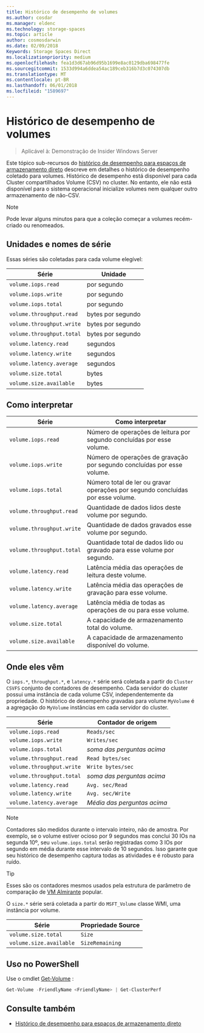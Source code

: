```yaml
---
title: Histórico de desempenho de volumes
ms.author: cosdar
ms.manager: eldenc
ms.technology: storage-spaces
ms.topic: article
author: cosmosdarwin
ms.date: 02/09/2018
Keywords: Storage Spaces Direct
ms.localizationpriority: medium
ms.openlocfilehash: fea1d3d67ab96d95b1699e8ac0129dba698477fe
ms.sourcegitcommit: 1533d994a6ddea54ac189ceb316b7d3c074307db
ms.translationtype: MT
ms.contentlocale: pt-BR
ms.lasthandoff: 06/01/2018
ms.locfileid: "1589697"
---
```

# <a name="performance-history-for-volumes"></a>Histórico de desempenho de volumes

> Aplicável à: Demonstração de Insider Windows Server

Este tópico sub-recursos do [histórico de desempenho para espaços de armazenamento direto](performance-history.md) descreve em detalhes o histórico de desempenho coletado para volumes. Histórico de desempenho está disponível para cada Cluster compartilhados Volume (CSV) no cluster. No entanto, ele não está disponível para o sistema operacional inicialize volumes nem qualquer outro armazenamento de não-CSV.

   > [!NOTE]
   > Pode levar alguns minutos para que a coleção começar a volumes recém-criado ou renomeados.

## <a name="series-names-and-units"></a>Unidades e nomes de série

Essas séries são coletadas para cada volume elegível:

| Série                    | Unidade             |
|---------------------------|------------------|
| `volume.iops.read`        | por segundo       |
| `volume.iops.write`       | por segundo       |
| `volume.iops.total`       | por segundo       |
| `volume.throughput.read`  | bytes por segundo |
| `volume.throughput.write` | bytes por segundo |
| `volume.throughput.total` | bytes por segundo |
| `volume.latency.read`     | segundos          |
| `volume.latency.write`    | segundos          |
| `volume.latency.average`  | segundos          |
| `volume.size.total`       |  bytes            |
| `volume.size.available`   |  bytes            |

## <a name="how-to-interpret"></a>Como interpretar

| Série                    | Como interpretar                                                              |
|---------------------------|-------------------------------------------------------------------------------|
| `volume.iops.read`        | Número de operações de leitura por segundo concluídas por esse volume.                |
| `volume.iops.write`       | Número de operações de gravação por segundo concluídas por esse volume.               |
| `volume.iops.total`       | Número total de ler ou gravar operações por segundo concluídas por esse volume. |
| `volume.throughput.read`  | Quantidade de dados lidos deste volume por segundo.                            |
| `volume.throughput.write` | Quantidade de dados gravados esse volume por segundo.                           |
| `volume.throughput.total` | Quantidade total de dados lido ou gravado para esse volume por segundo.        |
| `volume.latency.read`     | Latência média das operações de leitura deste volume.                          |
| `volume.latency.write`    | Latência média das operações de gravação para esse volume.                           |
| `volume.latency.average`  | Latência média de todas as operações de ou para esse volume.                     |
| `volume.size.total`       | A capacidade de armazenamento total do volume.                                     |
| `volume.size.available`   | A capacidade de armazenamento disponível do volume.                                 |

## <a name="where-they-come-from"></a>Onde eles vêm

O `iops.*`, `throughput.*`, e `latency.*` série será coletada a partir do `Cluster CSVFS` conjunto de contadores de desempenho. Cada servidor do cluster possui uma instância de cada volume CSV, independentemente da propriedade. O histórico de desempenho gravadas para volume `MyVolume` é a agregação do `MyVolume` instâncias em cada servidor do cluster.

| Série                    | Contador de origem         |
|---------------------------|------------------------|
| `volume.iops.read`        | `Reads/sec`            |
| `volume.iops.write`       | `Writes/sec`           |
| `volume.iops.total`       | *soma das perguntas acima*     |
| `volume.throughput.read`  | `Read bytes/sec`       |
| `volume.throughput.write` | `Write bytes/sec`      |
| `volume.throughput.total` | *soma das perguntas acima*     |
| `volume.latency.read`     | `Avg. sec/Read`        |
| `volume.latency.write`    | `Avg. sec/Write`       |
| `volume.latency.average`  | *Média das perguntas acima* |

   > [!NOTE]
   > Contadores são medidos durante o intervalo inteiro, não de amostra. Por exemplo, se o volume estiver ocioso por 9 segundos mas conclui 30 IOs na segunda 10º, seu `volume.iops.total` serão registradas como 3 IOs por segundo em média durante esse intervalo de 10 segundos. Isso garante que seu histórico de desempenho captura todas as atividades e é robusto para ruído.

   > [!TIP]
   > Esses são os contadores mesmos usados pela estrutura de parâmetro de comparação de [VM Almirante](https://github.com/Microsoft/diskspd/blob/master/Frameworks/VMFleet/watch-cluster.ps1) popular.

O `size.*` série será coletada a partir do `MSFT_Volume` classe WMI, uma instância por volume.

| Série                    | Propriedade Source |
|---------------------------|-----------------|
| `volume.size.total`       | `Size`          |
| `volume.size.available`   | `SizeRemaining` |

## <a name="usage-in-powershell"></a>Uso no PowerShell

Use o cmdlet [Get-Volume](https://docs.microsoft.com/powershell/module/storage/get-volume) :

```PowerShell
Get-Volume -FriendlyName <FriendlyName> | Get-ClusterPerf
```

## <a name="see-also"></a>Consulte também

- [Histórico de desempenho para espaços de armazenamento direto](performance-history.md)
